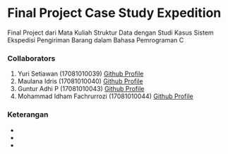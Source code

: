 # Final Project Case Study Expedition
Final Project dari Mata Kuliah Struktur Data dengan Studi Kasus Sistem Ekspedisi Pengiriman Barang dalam Bahasa Pemrograman C

### Collaborators
1. Yuri Setiawan (17081010039) [Github Profile](https://github.com/yurisetiawan43)
2. Maulana Idris (17081010040) [Github Profile](github.com/maulidr17)
3. Guntur Adhi P (17081010043) [Github Profile](https://github.com/GugunAP)
4. Mohammad Idham Fachrurrozi (17081010044) [Github Profile](github.com/idhamozi)

### Keterangan
 - 
 - 
 - 
